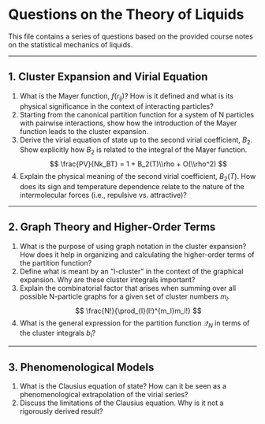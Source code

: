 # Questions on the Theory of Liquids

This file contains a series of questions based on the provided course notes on the statistical mechanics of liquids.

---

## 1. Cluster Expansion and Virial Equation

1.  What is the Mayer function, $f(r_{ij})$? How is it defined and what is its physical significance in the context of interacting particles?
2.  Starting from the canonical partition function for a system of N particles with pairwise interactions, show how the introduction of the Mayer function leads to the cluster expansion.
3.  Derive the virial equation of state up to the second virial coefficient, $B_2$. Show explicitly how $B_2$ is related to the integral of the Mayer function.
    $$ \frac{PV}{Nk_BT} = 1 + B_2(T)\\rho + O(\\rho^2) $$
4.  Explain the physical meaning of the second virial coefficient, $B_2(T)$. How does its sign and temperature dependence relate to the nature of the intermolecular forces (i.e., repulsive vs. attractive)?

---

## 2. Graph Theory and Higher-Order Terms

1.  What is the purpose of using graph notation in the cluster expansion? How does it help in organizing and calculating the higher-order terms of the partition function?
2.  Define what is meant by an "l-cluster" in the context of the graphical expansion. Why are these cluster integrals important?
3.  Explain the combinatorial factor that arises when summing over all possible N-particle graphs for a given set of cluster numbers ${m_l}$.
    $$ \frac{N!}{\prod_{l}(l!)^{m_l}m_l!} $$
4.  What is the general expression for the partition function $\mathcal{Q}_N$ in terms of the cluster integrals $b_l$?

---

## 3. Phenomenological Models

1.  What is the Clausius equation of state? How can it be seen as a phenomenological extrapolation of the virial series?
2.  Discuss the limitations of the Clausius equation. Why is it not a rigorously derived result?
